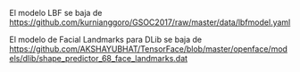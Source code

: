 El modelo LBF se baja de https://github.com/kurnianggoro/GSOC2017/raw/master/data/lbfmodel.yaml

El modelo de Facial Landmarks para DLib se baja de https://github.com/AKSHAYUBHAT/TensorFace/blob/master/openface/models/dlib/shape_predictor_68_face_landmarks.dat
